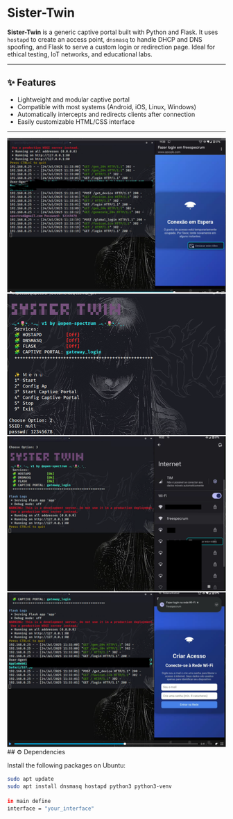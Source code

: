# Sister-Twin

**Sister-Twin** is a generic captive portal built with Python and Flask. It uses `hostapd` to create an access point, `dnsmasq` to handle DHCP and DNS spoofing, and Flask to serve a custom login or redirection page. Ideal for ethical testing, IoT networks, and educational labs.

---

## ✨ Features

- Lightweight and modular captive portal
- Compatible with most systems (Android, iOS, Linux, Windows)
- Automatically intercepts and redirects clients after connection
- Easily customizable HTML/CSS interface

---
<img src= "./imgs/f0.png">
<img src ="./imgs/f1.png">
<img src= "./imgs/f2.png">
<img src ="./imgs/f3.png">
## ⚙️ Dependencies

Install the following packages on Ubuntu:

```bash
sudo apt update
sudo apt install dnsmasq hostapd python3 python3-venv

in main define
interface = "your_interface"
